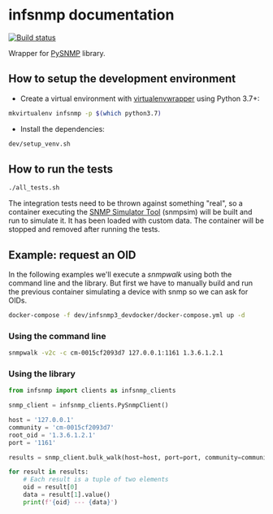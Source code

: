 # infsnmp documentation

[![Build status](https://secure.travis-ci.org/aleasoluciones/infsnmp3.svg?branch=master)](https://secure.travis-ci.org/aleasoluciones/infsnmp3)


Wrapper for [PySNMP](http://snmplabs.com/pysnmp/index.html) library.

## How to setup the development environment

- Create a virtual environment with [virtualenvwrapper](https://virtualenvwrapper.readthedocs.io/en/latest/) using Python 3.7+:

```sh
mkvirtualenv infsnmp -p $(which python3.7)
```

- Install the dependencies:

```sh
dev/setup_venv.sh
```

## How to run the tests

```sh
./all_tests.sh
```

The integration tests need to be thrown against something "real", so a container executing the [SNMP Simulator Tool](http://snmplabs.com/snmpsim/) (snmpsim) will be built and run to simulate it. It has been loaded with custom data. The container will be stopped and removed after running the tests.

## Example: request an OID

In the following examples we'll execute a *snmpwalk* using both the command line and the library. But first we have to manually build and run the previous container simulating a device with snmp so we can ask for OIDs.

```sh
docker-compose -f dev/infsnmp3_devdocker/docker-compose.yml up -d
```

### Using the command line

```sh
snmpwalk -v2c -c cm-0015cf2093d7 127.0.0.1:1161 1.3.6.1.2.1
```

### Using the library

```python
from infsnmp import clients as infsnmp_clients

snmp_client = infsnmp_clients.PySnmpClient()

host = '127.0.0.1'
community = 'cm-0015cf2093d7'
root_oid = '1.3.6.1.2.1'
port = '1161'

results = snmp_client.bulk_walk(host=host, port=port, community=community, str_oid=root_oid)

for result in results:
    # Each result is a tuple of two elements
    oid = result[0]
    data = result[1].value()
    print(f'{oid} --- {data}')

```